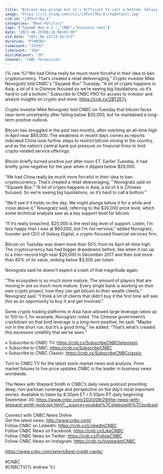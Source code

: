 ```yaml
---
title: "Bitcoin may plunge but it's difficult to call a bottom: Galaxy Digital's Michael Novogratz"
image: "https:\/\/i.ytimg.com\/vi\/jZPovt7Dy-E\/hqdefault.jpg"
vid_id: "jZPovt7Dy-E"
categories: "News-Politics"
tags: ["Squawk Box U.S.","CNBC","business news"]
date: "2021-06-25T08:18:06+03:00"
vid_date: "2021-06-22T13:16:57Z"
duration: "PT4M20S"
viewcount: "33303"
likeCount: "284"
dislikeCount: "29"
channel: "CNBC Television"
---
```

{% raw %}“We had China really be much more forceful in their idea to ban cryptocurrency. That’s created a retail deleveraging,&quot; Crypto investor Mike Novogratz told CNBC's &quot;Squawk Box&quot; Tuesday. &quot;A lot of crypto happens in Asia, a lot of it is Chinese focused so we’re seeing big liquidations, so it’s hard to call a bottom.&quot; Subscribe to CNBC PRO for access to investor and analyst insights on crypto and more: <a rel="nofollow" target="blank" href="https://cnb.cx/2BT2E7y">https://cnb.cx/2BT2E7y</a><br /><br />Crypto investor Mike Novogratz told CNBC on Tuesday that bitcoin faces near-term uncertainty after falling below $30,000, but he maintained a long-term positive outlook.<br /><br />Bitcoin has struggled in the past two months, after notching an all-time high in April near $65,000. The weakness in recent days comes as reports indicated China took further steps to restrict bitcoin mining in the country, and as the nation’s central bank put pressure on financial firms to limit crypto-related service offerings.<br /><br />Bitcoin briefly turned positive just after noon ET. Earlier Tuesday, it had briefly gone negative for the year when it dipped below $29,000.<br /><br />“We had China really be much more forceful in their idea to ban cryptocurrency. That’s created a retail deleveraging, ” Novogratz said on “Squawk Box.” “A lot of crypto happens in Asia, a lot of it is Chinese focused. So we’re seeing big liquidations, so it’s hard to call a bottom.”<br /><br />“We’ll see if it holds on the day. We might plunge below it for a while and close above it,” Novogratz said, referring to the $30,000 price level, which some technical analysts saw as a key support level for bitcoin.<br /><br />“If it’s really breached, $25,000 is the next big level of support. Listen, I’m less happy than I was at $60,000, but I’m not nervous,” added Novogratz, founder and CEO of Galaxy Digital, a crypto-focused financial services firm.<br /><br />Bitcoin on Tuesday was down more than 50% from its April all-time high. The cryptocurrency has had bigger drawdowns before, like when it ran up to a then-record high near $20,000 in December 2017 and then lost more than 80% of its value, sinking below $3,500 per token. <br /><br />Novogratz said he doesn’t expect a crash of that magnitude again.<br /><br />“The ecosystem is so much more mature. The amount of players that are moving in are so much more mature. Every single bank is working on their own crypto project, how they can get bitcoin to their wealth clients,” Novogratz said. “I think a lot of clients that didn’t buy it the first time will see this as an opportunity to buy it and get involved.”<br /><br />Some crypto trading platforms in Asia have allowed large leverage ratios up to 100-to-1, for example, Novogratz noted. The Chinese government’s crackdown on that kind leverage is a long-term positive, he said. “Maybe not in the short run, but it’s a good thing,” he added. “That’s what’s created this excessive volatility that we’ve seen.”<br /><br />» Subscribe to CNBC TV: <a rel="nofollow" target="blank" href="https://cnb.cx/SubscribeCNBCtelevision">https://cnb.cx/SubscribeCNBCtelevision</a><br />» Subscribe to CNBC: <a rel="nofollow" target="blank" href="https://cnb.cx/SubscribeCNBC">https://cnb.cx/SubscribeCNBC</a><br />» Subscribe to CNBC Classic: <a rel="nofollow" target="blank" href="https://cnb.cx/SubscribeCNBCclassic">https://cnb.cx/SubscribeCNBCclassic</a> <br /><br />Turn to CNBC TV for the latest stock market news and analysis. From market futures to live price updates CNBC is the leader in business news worldwide.<br /><br />The News with Shepard Smith is CNBC’s daily news podcast providing deep, non-partisan coverage and perspective on the day’s most important stories. Available to listen by 8:30pm ET / 5:30pm PT daily beginning September 30: <a rel="nofollow" target="blank" href="https://www.cnbc.com/2020/09/29/the-news-with-shepard-smith-podcast.html?__source=youtube%7Cshepsmith%7Cpodcast">https://www.cnbc.com/2020/09/29/the-news-with-shepard-smith-podcast.html?__source=youtube%7Cshepsmith%7Cpodcast</a> <br /> <br />Connect with CNBC News Online<br />Get the latest news: <a rel="nofollow" target="blank" href="http://www.cnbc.com/">http://www.cnbc.com/</a><br />Follow CNBC on LinkedIn: <a rel="nofollow" target="blank" href="https://cnb.cx/LinkedInCNBC">https://cnb.cx/LinkedInCNBC</a><br />Follow CNBC News on Facebook: <a rel="nofollow" target="blank" href="https://cnb.cx/LikeCNBC">https://cnb.cx/LikeCNBC</a><br />Follow CNBC News on Twitter: <a rel="nofollow" target="blank" href="https://cnb.cx/FollowCNBC">https://cnb.cx/FollowCNBC</a><br />Follow CNBC News on Instagram: <a rel="nofollow" target="blank" href="https://cnb.cx/InstagramCNBC">https://cnb.cx/InstagramCNBC</a><br /><br /><a rel="nofollow" target="blank" href="https://www.cnbc.com/select/best-credit-cards/">https://www.cnbc.com/select/best-credit-cards/</a> <br /><br />#CNBC<br />#CNBCTV{% endraw %}
